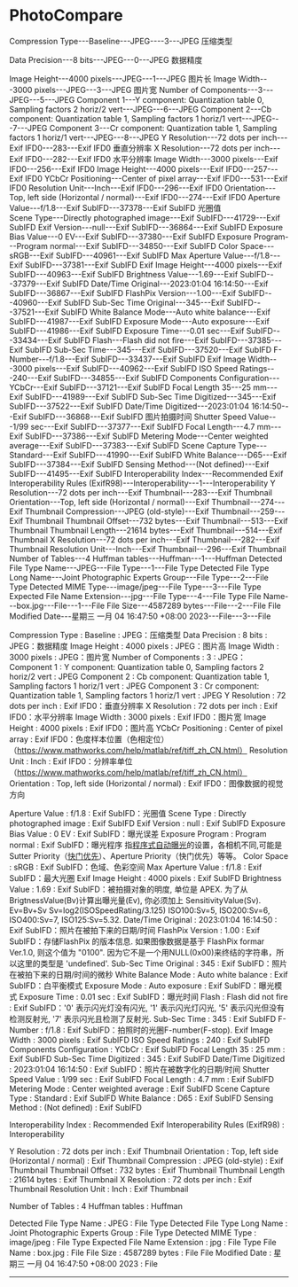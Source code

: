 # PhotoCompare

Compression Type---Baseline---JPEG----3---JPEG    压缩类型

Data Precision---8 bits---JPEG---0---JPEG  数据精度

Image Height---4000 pixels---JPEG---1---JPEG  图片长
Image Width---3000 pixels---JPEG---3---JPEG  图片宽
Number of Components---3---JPEG---5---JPEG
Component 1---Y component: Quantization table 0, Sampling factors 2 horiz/2 vert---JPEG---6---JPEG
Component 2---Cb component: Quantization table 1, Sampling factors 1 horiz/1 vert---JPEG---7---JPEG
Component 3---Cr component: Quantization table 1, Sampling factors 1 horiz/1 vert---JPEG---8---JPEG
Y Resolution---72 dots per inch---Exif IFD0---283---Exif IFD0 垂直分辨率
X Resolution---72 dots per inch---Exif IFD0---282---Exif IFD0 水平分辨率
Image Width---3000 pixels---Exif IFD0---256---Exif IFD0
Image Height---4000 pixels---Exif IFD0---257---Exif IFD0
YCbCr Positioning---Center of pixel array---Exif IFD0---531---Exif IFD0
Resolution Unit---Inch---Exif IFD0---296---Exif IFD0
Orientation---Top, left side (Horizontal / normal)---Exif IFD0---274---Exif IFD0
Aperture Value---f/1.8---Exif SubIFD---37378---Exif SubIFD 光圈值	
Scene Type---Directly photographed image---Exif SubIFD---41729---Exif SubIFD
Exif Version---null---Exif SubIFD---36864---Exif SubIFD
Exposure Bias Value---0 EV---Exif SubIFD---37380---Exif SubIFD
Exposure Program---Program normal---Exif SubIFD---34850---Exif SubIFD
Color Space---sRGB---Exif SubIFD---40961---Exif SubIFD
Max Aperture Value---f/1.8---Exif SubIFD---37381---Exif SubIFD
Exif Image Height---4000 pixels---Exif SubIFD---40963---Exif SubIFD
Brightness Value---1.69---Exif SubIFD---37379---Exif SubIFD
Date/Time Original---2023:01:04 16:14:50---Exif SubIFD---36867---Exif SubIFD
FlashPix Version---1.00---Exif SubIFD---40960---Exif SubIFD
Sub-Sec Time Original---345---Exif SubIFD---37521---Exif SubIFD
White Balance Mode---Auto white balance---Exif SubIFD---41987---Exif SubIFD
Exposure Mode---Auto exposure---Exif SubIFD---41986---Exif SubIFD
Exposure Time---0.01 sec---Exif SubIFD---33434---Exif SubIFD
Flash---Flash did not fire---Exif SubIFD---37385---Exif SubIFD
Sub-Sec Time---345---Exif SubIFD---37520---Exif SubIFD
F-Number---f/1.8---Exif SubIFD---33437---Exif SubIFD
Exif Image Width---3000 pixels---Exif SubIFD---40962---Exif SubIFD
ISO Speed Ratings---240---Exif SubIFD---34855---Exif SubIFD
Components Configuration---YCbCr---Exif SubIFD---37121---Exif SubIFD
Focal Length 35---25 mm---Exif SubIFD---41989---Exif SubIFD
Sub-Sec Time Digitized---345---Exif SubIFD---37522---Exif SubIFD
Date/Time Digitized---2023:01:04 16:14:50---Exif SubIFD---36868---Exif SubIFD  图片拍摄时间
Shutter Speed Value---1/99 sec---Exif SubIFD---37377---Exif SubIFD
Focal Length---4.7 mm---Exif SubIFD---37386---Exif SubIFD
Metering Mode---Center weighted average---Exif SubIFD---37383---Exif SubIFD
Scene Capture Type---Standard---Exif SubIFD---41990---Exif SubIFD
White Balance---D65---Exif SubIFD---37384---Exif SubIFD
Sensing Method---(Not defined)---Exif SubIFD---41495---Exif SubIFD
Interoperability Index---Recommended Exif Interoperability Rules (ExifR98)---Interoperability---1---Interoperability
Y Resolution---72 dots per inch---Exif Thumbnail---283---Exif Thumbnail
Orientation---Top, left side (Horizontal / normal)---Exif Thumbnail---274---Exif Thumbnail
Compression---JPEG (old-style)---Exif Thumbnail---259---Exif Thumbnail
Thumbnail Offset---732 bytes---Exif Thumbnail---513---Exif Thumbnail
Thumbnail Length---21614 bytes---Exif Thumbnail---514---Exif Thumbnail
X Resolution---72 dots per inch---Exif Thumbnail---282---Exif Thumbnail
Resolution Unit---Inch---Exif Thumbnail---296---Exif Thumbnail
Number of Tables---4 Huffman tables---Huffman---1---Huffman
Detected File Type Name---JPEG---File Type---1---File Type
Detected File Type Long Name---Joint Photographic Experts Group---File Type---2---File Type
Detected MIME Type---image/jpeg---File Type---3---File Type
Expected File Name Extension---jpg---File Type---4---File Type
File Name---box.jpg---File---1---File
File Size---4587289 bytes---File---2---File
File Modified Date---星期三 一月 04 16:47:50 +08:00 2023---File---3---File





Compression Type : Baseline : JPEG：压缩类型
Data Precision : 8 bits : JPEG：数据精度
Image Height : 4000 pixels : JPEG：图片高
Image Width : 3000 pixels : JPEG：图片宽
Number of Components : 3 : JPEG：
Component 1 : Y component: Quantization table 0, Sampling factors 2 horiz/2 vert : JPEG
Component 2 : Cb component: Quantization table 1, Sampling factors 1 horiz/1 vert : JPEG
Component 3 : Cr component: Quantization table 1, Sampling factors 1 horiz/1 vert : JPEG
Y Resolution : 72 dots per inch : Exif IFD0：垂直分辨率
X Resolution : 72 dots per inch : Exif IFD0：水平分辨率
Image Width : 3000 pixels : Exif IFD0：图片宽
Image Height : 4000 pixels : Exif IFD0：图片高
YCbCr Positioning : Center of pixel array : Exif IFD0：色度样本位置（色相定位）（https://www.mathworks.com/help/matlab/ref/tiff_zh_CN.html）
Resolution Unit : Inch : Exif IFD0：分辨率单位（https://www.mathworks.com/help/matlab/ref/tiff_zh_CN.html）
Orientation : Top, left side (Horizontal / normal) : Exif IFD0：图像数据的视觉方向



Aperture Value : f/1.8 : Exif SubIFD：光圈值
Scene Type : Directly photographed image : Exif SubIFD
Exif Version : null : Exif SubIFD
Exposure Bias Value : 0 EV : Exif SubIFD：曝光误差
Exposure Program : Program normal : Exif SubIFD：曝光程序 指[程序式自动曝光](http://baike.sogou.com/lemma/ShowInnerLink.htm?lemmaId=10818048&ss_c=ssc.citiao.link)的设置，各相机不同,可能是Sutter Priority（[快门优先](http://baike.sogou.com/lemma/ShowInnerLink.htm?lemmaId=638202&ss_c=ssc.citiao.link)）、Aperture Priority（快门优先）等等。
Color Space : sRGB : Exif SubIFD：色域、色彩空间
Max Aperture Value : f/1.8 : Exif SubIFD：最大光圈
Exif Image Height : 4000 pixels : Exif SubIFD
Brightness Value : 1.69 : Exif SubIFD：被拍摄对象的明度, 单位是 APEX. 为了从BrigtnessValue(Bv)计算出曝光量(Ev), 你必须加上 SensitivityValue(Sv).
Ev=Bv+Sv   Sv=log2(ISOSpeedRating/3.125)
ISO100:Sv=5, ISO200:Sv=6, ISO400:Sv=7, ISO125:Sv=5.32.
Date/Time Original : 2023:01:04 16:14:50 : Exif SubIFD：照片在被拍下来的日期/时间
FlashPix Version : 1.00 : Exif SubIFD：存储FlashPix 的版本信息. 如果图像数据是基于 FlashPix formar Ver.1.0, 则这个值为 "0100". 因为它不是一个用NULL(0x00)来终结的字符串，所以这里的类型是 'undefined'.
Sub-Sec Time Original : 345 : Exif SubIFD：照片在被拍下来的日期/时间的微秒
White Balance Mode : Auto white balance : Exif SubIFD：白平衡模式
Exposure Mode : Auto exposure : Exif SubIFD：曝光模式
Exposure Time : 0.01 sec : Exif SubIFD：曝光时间
Flash : Flash did not fire : Exif SubIFD：'0' 表示闪光灯没有闪光, '1' 表示闪光灯闪光, '5' 表示闪光但没有检测反射光, '7' 表示闪光且检测了反射光.
Sub-Sec Time : 345 : Exif SubIFD
F-Number : f/1.8 : Exif SubIFD：拍照时的光圈F-number(F-stop).
Exif Image Width : 3000 pixels : Exif SubIFD
ISO Speed Ratings : 240 : Exif SubIFD
Components Configuration : YCbCr : Exif SubIFD
Focal Length 35 : 25 mm : Exif SubIFD
Sub-Sec Time Digitized : 345 : Exif SubIFD
Date/Time Digitized : 2023:01:04 16:14:50 : Exif SubIFD：照片在被数字化的日期/时间
Shutter Speed Value : 1/99 sec : Exif SubIFD
Focal Length : 4.7 mm : Exif SubIFD
Metering Mode : Center weighted average : Exif SubIFD
Scene Capture Type : Standard : Exif SubIFD
White Balance : D65 : Exif SubIFD
Sensing Method : (Not defined) : Exif SubIFD



Interoperability Index : Recommended Exif Interoperability Rules (ExifR98) : Interoperability



Y Resolution : 72 dots per inch : Exif Thumbnail
Orientation : Top, left side (Horizontal / normal) : Exif Thumbnail
Compression : JPEG (old-style) : Exif Thumbnail
Thumbnail Offset : 732 bytes : Exif Thumbnail
Thumbnail Length : 21614 bytes : Exif Thumbnail
X Resolution : 72 dots per inch : Exif Thumbnail
Resolution Unit : Inch : Exif Thumbnail



Number of Tables : 4 Huffman tables : Huffman



Detected File Type Name : JPEG : File Type
Detected File Type Long Name : Joint Photographic Experts Group : File Type
Detected MIME Type : image/jpeg : File Type
Expected File Name Extension : jpg : File Type
File Name : box.jpg : File
File Size : 4587289 bytes : File
File Modified Date : 星期三 一月 04 16:47:50 +08:00 2023 : File









----

